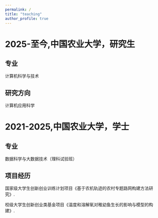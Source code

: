 ```yaml
---
permalink: /
title: "teaching"
author_profile: true
---
```


2025-至今,中国农业大学，研究生
======
专业
---
计算机科学与技术

研究方向
---
计算机应用科学

2021-2025,中国农业大学，学士
======
专业
---
数据科学与大数据技术（理科试验班）

项目经历
---
国家级大学生创新创业训练计划项目《基于农机轨迹的农村专题路网构建方法研究》.

校级大学生创新创业类基金项目《温度和溶解氧对稚幼鱼生长的影响与模型的构建》.
